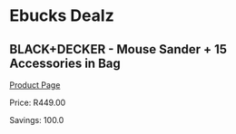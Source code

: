 
# Ebucks Dealz
## BLACK+DECKER - Mouse Sander + 15 Accessories in Bag
[Product Page](https://www.ebucks.com/web/shop/productSelected.do?prodId=335406512&catId=363410833)

Price: R449.00

Savings: 100.0


	